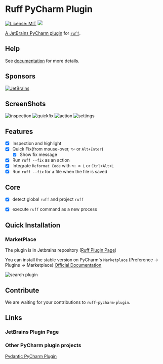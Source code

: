 # Ruff PyCharm Plugin
[![License: MIT](https://img.shields.io/badge/License-MIT-yellow.svg)](https://opensource.org/licenses/MIT)
[![](https://img.shields.io/jetbrains/plugin/v/20574)](https://plugins.jetbrains.com/plugin/20574-ruff)

[A JetBrains PyCharm plugin](https://plugins.jetbrains.com/plugin/20574-ruff) for [`ruff`](https://github.com/charliermarsh/ruff).

## Help
See [documentation](https://koxudaxi.github.io/ruff-pycharm-plugin/) for more details.

## Sponsors
[![JetBrains](https://avatars.githubusercontent.com/u/60931315?s=200&v=4)](https://github.com/JetBrainsOfficial)

## ScreenShots
![inspection](https://raw.githubusercontent.com/koxudaxi/ruff-pycharm-plugin/main/docs/inspection.png)
![quickfix](https://raw.githubusercontent.com/koxudaxi/ruff-pycharm-plugin/main/docs/quickfix.png)
![action](https://raw.githubusercontent.com/koxudaxi/ruff-pycharm-plugin/main/docs/action.png)
![settings](https://raw.githubusercontent.com/koxudaxi/ruff-pycharm-plugin/main/docs/settings.png)

<!-- Plugin description -->
## Features
- [x] Inspection and highlight
- [x] Quick Fix(from mouse-over, `⌥⏎` or `Alt+Enter`)
  - [x] Show fix message
- [x] Run `ruff --fix` as an action
- [x] Integrate `Reformat Code` with `⌥⇧ ⌘ L` or `Ctrl+Alt+L`
- [x] Run `ruff --fix` for a file when the file is saved

## Core
- [x] detect global `ruff` and project `ruff`
- [x] execute `ruff` command as a new process



<!-- Plugin description end -->

## Quick Installation
### MarketPlace
The plugin is in Jetbrains repository ([Ruff Plugin Page](https://plugins.jetbrains.com/plugin/20574-ruff))

You can install the stable version on PyCharm's `Marketplace` (Preference -> Plugins -> Marketplace) [Official Documentation](https://www.jetbrains.com/help/idea/managing-plugins.html)

![search plugin](https://raw.githubusercontent.com/koxudaxi/ruff-pycharm-plugin/main/docs/search_plugin.png)


## Contribute
We are waiting for your contributions to `ruff-pycharm-plugin`.


## Links
### JetBrains Plugin Page

### Other PyCharm plugin projects
[Pydantic PyCharm Plugin](https://github.com/koxudaxi/pydantic-pycharm-plugin/)

